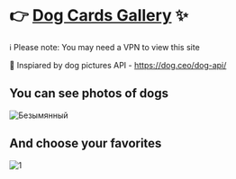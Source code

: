 
# 👉 [Dog Cards Gallery](https://catborn.github.io/salfa-cards/) ✨

ℹ️ Please note: You may need a VPN to view this site

🐩 Inspiared by dog pictures API - https://dog.ceo/dog-api/

## You can see photos of dogs
![Безымянный](https://github.com/user-attachments/assets/eab07d11-9e70-4c58-a7f9-5b30fa2afcef)

## And choose your favorites
![1](https://github.com/user-attachments/assets/dc1a70cc-b0ad-4141-8bcf-a0f77f4ebef4)
